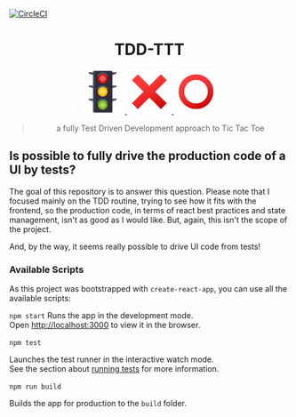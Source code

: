 [![CircleCI](https://circleci.com/gh/glippi/TDD-TTT/tree/master.svg?style=svg)](https://circleci.com/gh/glippi/TDD-TTT/tree/master)

<div align="center">
<h1>TDD-TTT</h1>

<a href="https://www.joypixels.com/emoji/1f6a6">
  <img
    height="80"
    width="80"
    alt="vertical_traffic_light"
    src="https://github.com/glippi/TDD-TTT/blob/master/other/semaphore.png"
   />
</a>

<a href="https://www.joypixels.com/emoji/274c">
  <img
    height="80"
    width="80"
    alt="cross_mark"
    src="https://github.com/glippi/TDD-TTT/blob/master/other/x.png"
   />
</a>

<a href="https://www.joypixels.com/emoji/2b55">
  <img
    height="80"
    width="80"
    alt="hollow_red_circle"
    src="https://github.com/glippi/TDD-TTT/blob/master/other/o.png"
   />
</a>

>a fully Test Driven Development approach to Tic Tac Toe
</div>

## Is possible to fully drive the production code of a UI by tests?

The goal of this repository is to answer this question. 
Please note that I focused mainly on the TDD routine, trying to see how it fits
with the frontend, so the production code, in terms of react best practices and
state management, isn't as good as I would like. But, again, this isn't the
scope of the project.

And, by the way, it seems really possible to drive UI code from tests!

### Available Scripts

As this project was bootstrapped with `create-react-app`, you can use all the available scripts:

`npm start`
Runs the app in the development mode.<br>
Open [http://localhost:3000](http://localhost:3000) to view it in the browser.

`npm test`

Launches the test runner in the interactive watch mode.<br>
See the section about [running tests](https://facebook.github.io/create-react-app/docs/running-tests) for more information.

`npm run build`

Builds the app for production to the `build` folder.

